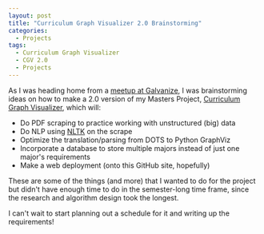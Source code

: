 ```yaml
---
layout: post
title: "Curriculum Graph Visualizer 2.0 Brainstorming"
categories:
  - Projects
tags:
  - Curriculum Graph Visualizer
  - CGV 2.0
  - Projects
---
```


As I was heading home from a [meetup at Galvanize](https://danaoira.github.io/data-science-or-data-engineering/), I was brainstorming ideas on how to make a 2.0 version of my Masters Project, [Curriculum Graph Visualizer](https://github.com/danaoira/CurriculumGraphVisualizer), which will:

- Do PDF scraping to practice working with unstructured (big) data
- Do NLP using [NLTK](http://www.nltk.org/) on the scrape
- Optimize the translation/parsing from DOTS to Python GraphViz
- Incorporate a database to store multiple majors instead of just one major's requirements
- Make a web deployment (onto this GitHub site, hopefully)

These are some of the things (and more) that I wanted to do for the project but didn't have enough time to do in the semester-long time frame, since the research and algorithm design took the longest.

I can't wait to start planning out a schedule for it and writing up the requirements!
